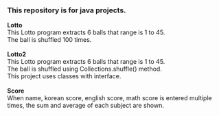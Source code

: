 ### This repository is for java projects.<br>
**Lotto**<br>
This Lotto program extracts 6 balls that range is 1 to 45.<br>
The ball is shuffled 100 times.<br>
<br>
**Lotto2**<br>
This Lotto program extracts 6 balls that range is 1 to 45.<br>
The ball is shuffled using Collections.shuffle() method.<br>
This project uses classes with interface.<br>
<br>
**Score**<br>
When name, korean score, english score, math score is entered multiple times, the sum and average of each subject are shown.<br>
<br>
